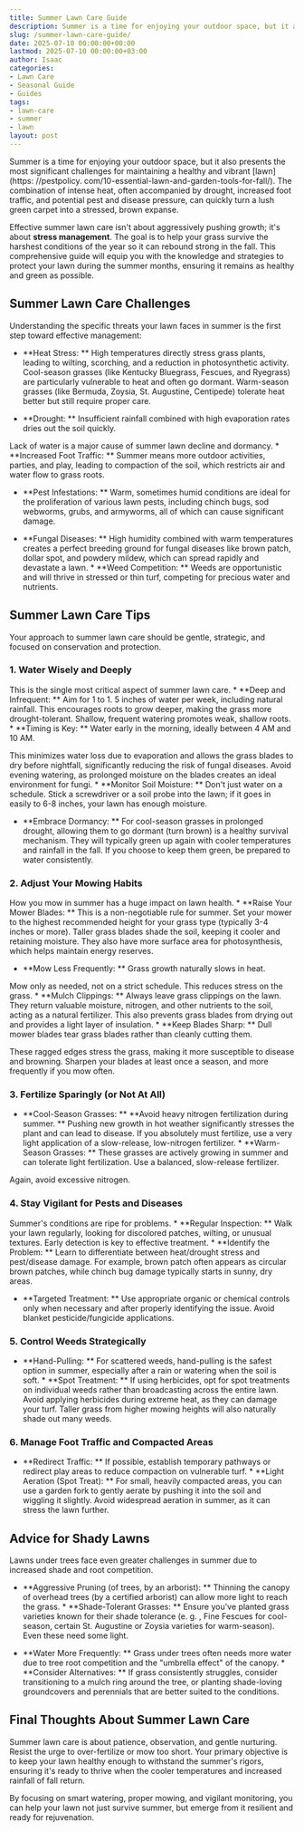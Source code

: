 ```yaml
---
title: Summer Lawn Care Guide
description: Summer is a time for enjoying your outdoor space, but it also presents the most significant challenges for maintaining a healthy and vibrant lawn.
slug: /summer-lawn-care-guide/
date: 2025-07-10 00:00:00+00:00
lastmod: 2025-07-10 00:00:00+03:00
author: Isaac
categories:
- Lawn Care
- Seasonal Guide
- Guides
tags:
- lawn-care
- summer
- lawn
layout: post
---
```


Summer is a time for enjoying your outdoor space, but it also presents the most significant challenges for maintaining a healthy and vibrant [lawn](https: //pestpolicy. com/10-essential-lawn-and-garden-tools-for-fall/). The combination of intense heat, often accompanied by drought, increased foot traffic, and potential pest and disease pressure, can quickly turn a lush green carpet into a stressed, brown expanse.

Effective summer lawn care isn't about aggressively pushing growth; it's about **stress management**. The goal is to help your grass survive the harshest conditions of the year so it can rebound strong in the fall. This comprehensive guide will equip you with the knowledge and strategies to protect your lawn during the summer months, ensuring it remains as healthy and green as possible.

##  Summer Lawn Care Challenges

Understanding the specific threats your lawn faces in summer is the first step toward effective management:

* **Heat Stress: ** High temperatures directly stress grass plants, leading to wilting, scorching, and a reduction in photosynthetic activity. Cool-season grasses (like Kentucky Bluegrass, Fescues, and Ryegrass) are particularly vulnerable to heat and often go dormant. Warm-season grasses (like Bermuda, Zoysia, St. Augustine, Centipede) tolerate heat better but still require proper care.

* **Drought: ** Insufficient rainfall combined with high evaporation rates dries out the soil quickly.

Lack of water is a major cause of summer lawn decline and dormancy. * **Increased Foot Traffic: ** Summer means more outdoor activities, parties, and play, leading to compaction of the soil, which restricts air and water flow to grass roots.

* **Pest Infestations: ** Warm, sometimes humid conditions are ideal for the proliferation of various lawn pests, including chinch bugs, sod webworms, grubs, and armyworms, all of which can cause significant damage.

* **Fungal Diseases: ** High humidity combined with warm temperatures creates a perfect breeding ground for fungal diseases like brown patch, dollar spot, and powdery mildew, which can spread rapidly and devastate a lawn. * **Weed Competition: ** Weeds are opportunistic and will thrive in stressed or thin turf, competing for precious water and nutrients.

##  Summer Lawn Care Tips

Your approach to summer lawn care should be gentle, strategic, and focused on conservation and protection.

###  1. Water Wisely and Deeply

This is the single most critical aspect of summer lawn care. * **Deep and Infrequent: ** Aim for 1 to 1. 5 inches of water per week, including natural rainfall. This encourages roots to grow deeper, making the grass more drought-tolerant. Shallow, frequent watering promotes weak, shallow roots. * **Timing is Key: ** Water early in the morning, ideally between 4 AM and 10 AM.

This minimizes water loss due to evaporation and allows the grass blades to dry before nightfall, significantly reducing the risk of fungal diseases. Avoid evening watering, as prolonged moisture on the blades creates an ideal environment for fungi. * **Monitor Soil Moisture: ** Don't just water on a schedule. Stick a screwdriver or a soil probe into the lawn; if it goes in easily to 6-8 inches, your lawn has enough moisture.

* **Embrace Dormancy: ** For cool-season grasses in prolonged drought, allowing them to go dormant (turn brown) is a healthy survival mechanism. They will typically green up again with cooler temperatures and rainfall in the fall. If you choose to keep them green, be prepared to water consistently.

###  2. Adjust Your Mowing Habits

How you mow in summer has a huge impact on lawn health. * **Raise Your Mower Blades: ** This is a non-negotiable rule for summer. Set your mower to the highest recommended height for your grass type (typically 3-4 inches or more). Taller grass blades shade the soil, keeping it cooler and retaining moisture. They also have more surface area for photosynthesis, which helps maintain energy reserves.

* **Mow Less Frequently: ** Grass growth naturally slows in heat.

Mow only as needed, not on a strict schedule. This reduces stress on the grass. * **Mulch Clippings: ** Always leave grass clippings on the lawn. They return valuable moisture, nitrogen, and other nutrients to the soil, acting as a natural fertilizer. This also prevents grass blades from drying out and provides a light layer of insulation. * **Keep Blades Sharp: ** Dull mower blades tear grass blades rather than cleanly cutting them.

These ragged edges stress the grass, making it more susceptible to disease and browning. Sharpen your blades at least once a season, and more frequently if you mow often.

###  3. Fertilize Sparingly (or Not At All)

* **Cool-Season Grasses: ** **Avoid heavy nitrogen fertilization during summer. ** Pushing new growth in hot weather significantly stresses the plant and can lead to disease. If you absolutely must fertilize, use a very light application of a slow-release, low-nitrogen fertilizer. * **Warm-Season Grasses: ** These grasses are actively growing in summer and can tolerate light fertilization. Use a balanced, slow-release fertilizer.

Again, avoid excessive nitrogen.

###  4. Stay Vigilant for Pests and Diseases

Summer's conditions are ripe for problems. * **Regular Inspection: ** Walk your lawn regularly, looking for discolored patches, wilting, or unusual textures. Early detection is key to effective treatment. * **Identify the Problem: ** Learn to differentiate between heat/drought stress and pest/disease damage. For example, brown patch often appears as circular brown patches, while chinch bug damage typically starts in sunny, dry areas.

* **Targeted Treatment: ** Use appropriate organic or chemical controls only when necessary and after properly identifying the issue. Avoid blanket pesticide/fungicide applications.

###  5. Control Weeds Strategically

* **Hand-Pulling: ** For scattered weeds, hand-pulling is the safest option in summer, especially after a rain or watering when the soil is soft. * **Spot Treatment: ** If using herbicides, opt for spot treatments on individual weeds rather than broadcasting across the entire lawn. Avoid applying herbicides during extreme heat, as they can damage your turf. Taller grass from higher mowing heights will also naturally shade out many weeds.

###  6. Manage Foot Traffic and Compacted Areas

* **Redirect Traffic: ** If possible, establish temporary pathways or redirect play areas to reduce compaction on vulnerable turf. * **Light Aeration (Spot Treat): ** For small, heavily compacted areas, you can use a garden fork to gently aerate by pushing it into the soil and wiggling it slightly. Avoid widespread aeration in summer, as it can stress the lawn further.

##  Advice for Shady Lawns

Lawns under trees face even greater challenges in summer due to increased shade and root competition.

* **Aggressive Pruning (of trees, by an arborist): ** Thinning the canopy of overhead trees (by a certified arborist) can allow more light to reach the grass. * **Shade-Tolerant Grasses: ** Ensure you've planted grass varieties known for their shade tolerance (e. g. , Fine Fescues for cool-season, certain St. Augustine or Zoysia varieties for warm-season). Even these need some light.

* **Water More Frequently: ** Grass under trees often needs more water due to tree root competition and the "umbrella effect" of the canopy. * **Consider Alternatives: ** If grass consistently struggles, consider transitioning to a mulch ring around the tree, or planting shade-loving groundcovers and perennials that are better suited to the conditions.

##  Final Thoughts About Summer Lawn Care

Summer lawn care is about patience, observation, and gentle nurturing. Resist the urge to over-fertilize or mow too short. Your primary objective is to keep your lawn healthy enough to withstand the summer's rigors, ensuring it's ready to thrive when the cooler temperatures and increased rainfall of fall return.

By focusing on smart watering, proper mowing, and vigilant monitoring, you can help your lawn not just survive summer, but emerge from it resilient and ready for rejuvenation.

